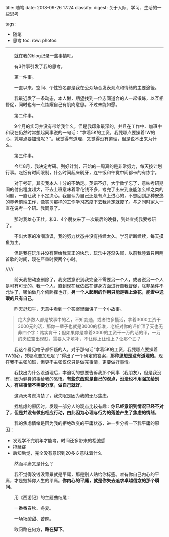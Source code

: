 title: 随笔
date: 2018-09-26 17:24
classify:
digest: 关于人际、学习、生活的一些思考

tags:
- 随笔
- 思考
toc:
row:
photos:
---

&emsp;&emsp;就在我的blog记录一些事情吧。

&emsp;&emsp;有3件事引发了我的思考。

&emsp;&emsp;第一件事。

&emsp;&emsp;一直以来，空间、个性签名都是我在公众场合发表观点和情绪的主要途径。

&emsp;&emsp;我最近发了一条动态，本人懒，期望找到一位志同道合的人一起锻炼，以互相督促，同时也有一点炫耀自己有肌肉意思。不过未能如愿。

&emsp;&emsp;第二件事。

&emsp;&emsp;9个月的实习并没有带给我什么，但是我印象最深的，并且在工作中、加班中和现在仍然时常想起同事说的一句话：“拿着5K的工资，我凭哪点要操着1W的心，凭哪点要加班呢？”。我觉得有道理，又觉得没有道理，但是说不出来为什么。

&emsp;&emsp;第三件事。

&emsp;&emsp;今年8月，我决定考研。列好计划，开始的一周真的是非常努力，每天按计划行事。吃饭有时间限制，什么时间起床刷牙，连午饭和午觉中间都卡的有练字。

&emsp;&emsp;对于考研，其实我本人十分的不确定。英语不好，大学数学忘了，意味考研期间的付出程度超大，不去上班意味着零花钱不多，考完了出来到底能怎么样之类的问题，一直让我下不定决心。我自认为自己还是有点上进心的，不想回到那种安逸的养老前端工作，像实习那样的工作学习态度下去我肯定就废了。与之同时家人一直在说考一个研。我同意了。

&emsp;&emsp;那时我雄心正壮，和3、4个朋友来了一次最后的晚餐，到处宣扬我要考研了。

&emsp;&emsp;不出大家的冷嘲热讽，我的努力状态并没有持续太久。学习断断续续，每天摸鱼为主。

&emsp;&emsp;但是我在玩乐并没有带给我真正的快乐，玩乐中逐渐失眠，以前我睡着只用两首歌的时间，现在严重时要两个小时。

/////

&emsp;&emsp;前天我把动态删除了，我突然意识到我完全不需要另一个人，或者说另一个人是可有可无的。我一个人，直到现在我依然在健身方面进行自我督促，除非条件不允许了，哪怕做几个俯卧撑也好。**另一个人起到的作用只能是锦上添花，能雪中送碳的只有自己**。

&emsp;&emsp;昨天逛知乎，无意中看到一个答案里面讲了一个小故事。

> 绝大多数人都是故事中的乙，不知变通，或者怕多揽活，拿着3000工资干3000元的活，那你一辈子也就是3000的标准，老板对你的评价顶了天也无非四个字：踏实肯干；但如果你是拿着3000的工资干一万的活的甲，一万的岗位空出现缺，需要人才填补，不让你上让谁上？让那个乙？

&emsp;&emsp;我这个看见啥子都怀疑的人，对于那句话“拿着5K的工资，我凭哪点要操着1W的心，凭哪点要加班呢？”得出了一个确定的答案，**那种思想是没有道理的**。现在我不主张加班，但更不主张仅仅只是做完事情，更要做好事情。

&emsp;&emsp;我找出为什么没道理后，本迫切的想要告诉我那个同事（我朋友），但是我没有，因为健身的事给我的感悟。**有些东西就是自己的观点，没法也不用强加给别人，有些事情不需要分享，做自己就好**。

&emsp;&emsp;这两天考虑清楚了，我失眠是因为我的无尽焦虑。

&emsp;&emsp;找焦虑的原因时，发现一部分人的观点比较有趣：**你已经意识到情况已经不对了，但是并没有做出相应行动，由此因为心理与行为的落差产生了焦虑的情绪**。

&emsp;&emsp;我的焦虑情绪是因为我的拒绝改变的平庸状态，进一步分析一下我平庸的原因：

- 发现学不完明年才能考，时间还多带来的松弛感
- 拖延症
- 后知后觉，完全没有意识到20多岁意味着什么

&emsp;&emsp;然而平庸又是什么？

&emsp;&emsp;我不觉得没钱没背景就是平庸，那是别人贴给你标签。唯有你自己内心的平庸，才是毁掉你人生的平庸。**你内心的平庸，就是你失去追求卓越信念的那个瞬间**。

&emsp;&emsp;用《西游记》的主题曲结尾：

&emsp;&emsp;一番番春秋、冬夏。

&emsp;&emsp;一场场酸甜、苦辣。

&emsp;&emsp;敢问路在何方，**路在脚下**。
